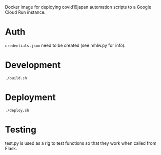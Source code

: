Docker image for deploying covid19japan automation scripts to a Google Cloud Run instance.

# Auth

`credentials.json` need to be created (see mhlw.py for info).

# Development

```
./build.sh
```

# Deployment

```
./deploy.sh
```

# Testing

test.py is used as a rig to test functions so that they work when called from Flask.